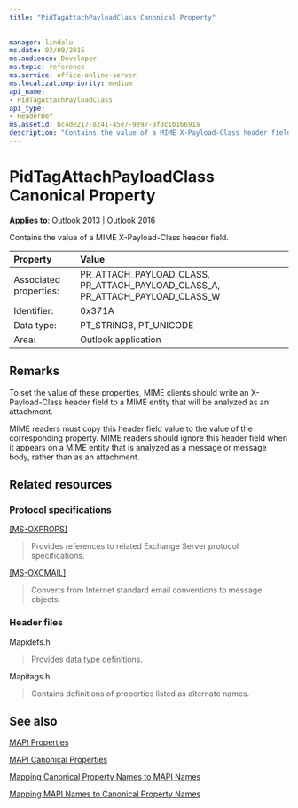 ```yaml
---
title: "PidTagAttachPayloadClass Canonical Property"
 
 
manager: lindalu
ms.date: 03/09/2015
ms.audience: Developer
ms.topic: reference
ms.service: office-online-server
ms.localizationpriority: medium
api_name:
- PidTagAttachPayloadClass
api_type:
- HeaderDef
ms.assetid: bc4de217-8241-45e7-9e97-8f0c1b16691a
description: "Contains the value of a MIME X-Payload-Class header field. MIME readers must copy this header field value to the value of the corresponding property."
---
```


# PidTagAttachPayloadClass Canonical Property

  
  
**Applies to**: Outlook 2013 | Outlook 2016 
  
Contains the value of a MIME X-Payload-Class header field.
  
|Property |Value |
|:-----|:-----|
|Associated properties:  <br/> |PR_ATTACH_PAYLOAD_CLASS, PR_ATTACH_PAYLOAD_CLASS_A, PR_ATTACH_PAYLOAD_CLASS_W  <br/> |
|Identifier:  <br/> |0x371A  <br/> |
|Data type:  <br/> |PT_STRING8, PT_UNICODE  <br/> |
|Area:  <br/> |Outlook application  <br/> |
   
## Remarks

To set the value of these properties, MIME clients should write an X-Payload-Class header field to a MIME entity that will be analyzed as an attachment.
  
MIME readers must copy this header field value to the value of the corresponding property. MIME readers should ignore this header field when it appears on a MIME entity that is analyzed as a message or message body, rather than as an attachment.
  
## Related resources

### Protocol specifications

[[MS-OXPROPS]](https://msdn.microsoft.com/library/f6ab1613-aefe-447d-a49c-18217230b148%28Office.15%29.aspx)
  
> Provides references to related Exchange Server protocol specifications.
    
[[MS-OXCMAIL]](https://msdn.microsoft.com/library/b60d48db-183f-4bf5-a908-f584e62cb2d4%28Office.15%29.aspx)
  
> Converts from Internet standard email conventions to message objects.
    
### Header files

Mapidefs.h
  
> Provides data type definitions.
    
Mapitags.h
  
> Contains definitions of properties listed as alternate names.
    
## See also



[MAPI Properties](mapi-properties.md)
  
[MAPI Canonical Properties](mapi-canonical-properties.md)
  
[Mapping Canonical Property Names to MAPI Names](mapping-canonical-property-names-to-mapi-names.md)
  
[Mapping MAPI Names to Canonical Property Names](mapping-mapi-names-to-canonical-property-names.md)

